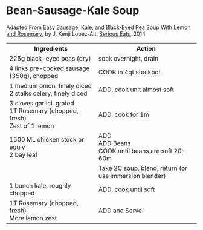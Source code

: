 # Bean-Sausage-Kale Soup

Adapted From [Easy Sausage, Kale, and Black-Eyed Pea Soup With Lemon and Rosemary](http://www.seriouseats.com/recipes/2014/01/easy-sausage-kale-and-black-eyed-pea-soup-wit.html), by J. Kenji Lopez-Alt. [Serious Eats](http://www.seriouseats.com), 2014

<table>
<tbody>
<tr><th>Ingredients</th><th>Action</th></tr>
<tr><td>
225g black-eyed peas (dry)
</td><td>
soak overnight, drain
</td></tr>
<tr><td>
4 links pre-cooked sausage (350g), chopped
</td><td>
COOK in 4qt stockpot
</td></tr>
<tr><td>
1 medium onion, finely diced <br>
2 stalks celery, finely diced
</td><td>
ADD, cook unit almost soft
</td></tr>
<tr><td>
3 cloves garlici, grated<br>
1T Rosemary (chopped, fresh)<br>
Zest of 1 lemon
</td><td>
ADD, cook for 1m 
</td></tr>
<tr><td>
1500 ML chicken stock or equiv <br>
2 bay leaf
</td><td>
ADD<br>
ADD Beans<br>
COOK until beans are soft 20-60m
</td></tr>
<tr><td>
&nbsp;
</td><td>
Take 2C soup, blend, return (or use immersion blender)
</td></tr>
<tr><td>
1 bunch kale, roughly chopped
</td><td>
ADD, cook until soft
</td></tr>
<tr><td>
1T Rosemary (chopped, fresh)<br>
More lemon zest
</td><td>
ADD and Serve
</td></tr>
</tbody>
</table>
